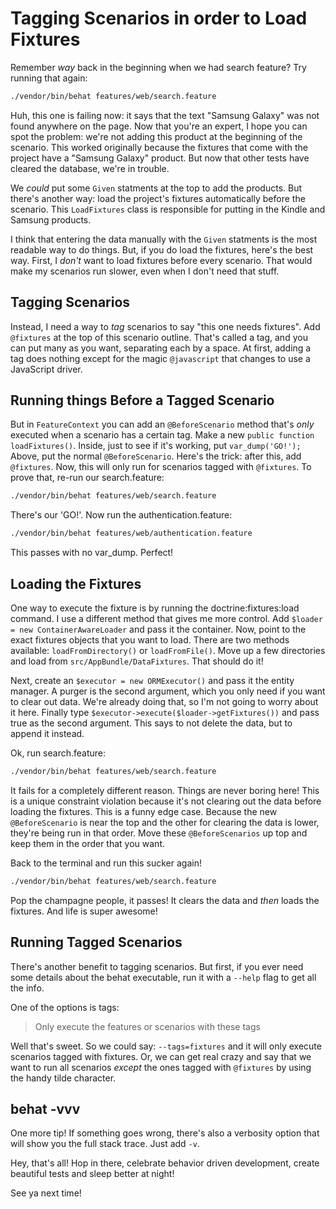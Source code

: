 # Tagging Scenarios in order to Load Fixtures

Remember *way* back in the beginning when we had search feature? Try running that
again:

```bash
./vendor/bin/behat features/web/search.feature
```

Huh, this one is failing now: it says that the text "Samsung Galaxy" was not found
anywhere on the page. Now that you're an expert, I hope you can spot the problem:
we're not adding this product at the beginning of the scenario. This worked originally
because the fixtures that come with the project have a "Samsung Galaxy" product.
But now that other tests have cleared the database, we're in trouble.

We *could* put some `Given` statments at the top to add the products. But there's
another way: load the project's fixtures automatically before the scenario. This
`LoadFixtures` class is responsible for putting in the Kindle and Samsung products.

I think that entering the data manually with the `Given` statments is the most readable
way to do things. But, if you do load the fixtures, here's the best way. First, I
*don't* want to load fixtures before every scenario. That would make my scenarios
run slower, even when I don't need that stuff.

## Tagging Scenarios

Instead, I need a way to *tag* scenarios to say "this one needs fixtures". Add
`@fixtures` at the top of this scenario outline. That's called a tag, and you can
put many as you want, separating each by a space. At first, adding a tag does nothing
except for the magic `@javascript` that changes to use a JavaScript driver.

## Running things Before a Tagged Scenario

But in `FeatureContext` you can add an `@BeforeScenario` method that's *only* executed
when a scenario has a certain tag. Make a new `public function loadFixtures()`. Inside,
just to see if it's working, put `var_dump('GO!');` Above, put the normal `@BeforeScenario`.
Here's the trick: after this, add `@fixtures`. Now, this will only run for scenarios
tagged with `@fixtures`. To prove that, re-run our search.feature:

```bash
./vendor/bin/behat features/web/search.feature
```

There's our 'GO!'. Now run the authentication.feature:

```bash
./vendor/bin/behat features/web/authentication.feature
```

This passes with no var_dump. Perfect!

## Loading the Fixtures

One way to execute the fixture is by running the doctrine:fixtures:load command.
I use a different method that gives me more control. Add `$loader = new ContainerAwareLoader`
and pass it the container. Now, point to the exact fixtures objects that you want
to load. There are two methods available: `loadFromDirectory()` or `loadFromFile()`.
Move up a few directories and load from `src/AppBundle/DataFixtures`. That should
do it!

Next, create an `$executor = new ORMExecutor()` and pass it the entity manager. A
purger is the second argument, which you only need if you want to clear out data.
We're already doing that, so I'm not going to worry about it here. Finally type
`$executor->execute($loader->getFixtures())` and pass true as the second argument.
This says to not delete the data, but to append it instead. 

Ok, run search.feature:

```bash
./vendor/bin/behat features/web/search.feature
```

It fails for a completely different reason. Things are never boring here! This is
a unique constraint violation because it's not clearing out the data before loading
the fixtures. This is a funny edge case. Because the new `@BeforeScenario` is near
the top and the other for clearing the data is lower, they're being run in that order.
Move these `@BeforeScenarios` up top and keep them in the order that you want.

Back to the terminal and run this sucker again!

```bash
./vendor/bin/behat features/web/search.feature
```

Pop the champagne people, it passes! It clears the data and *then* loads the fixtures.
And life is super awesome! 

## Running Tagged Scenarios

There's another benefit to tagging scenarios. But first, if you ever need some details
about the behat executable, run it with a `--help` flag to get all the info.

One of the options is tags:

> Only execute the features or scenarios with these tags

Well that's sweet. So we could say: `--tags=fixtures` and it will only execute scenarios
tagged with fixtures. Or, we can get real crazy and say that we want to run all scenarios
*except* the ones tagged with `@fixtures` by using the handy tilde character.

## behat -vvv

One more tip! If something goes wrong, there's also a verbosity option that will show
you the full stack trace. Just add `-v`.

Hey, that's all! Hop in there, celebrate behavior driven development, create beautiful
tests and sleep better at night!

See ya next time!
